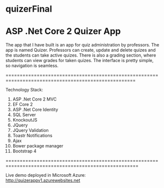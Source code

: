 # quizerFinal

ASP .Net Core 2 Quizer App
===================================================================================================

The app that I have built is an app for quiz administration by professors. The app is named Quizer.
Professors can create, update and delete quizes and the students can take active quizes.
There is also a grading section, where students can view grades for taken quizes.
The interface is pretty simple, so navigation is seamless.

====================================================================================================

Technology Stack:

1. ASP .Net Core 2 MVC
2. EF Core 2
3. ASP .Net Core Identity
4. SQL Server 
5. KnockoutJS
6. JQuery
7. JQuery Validation
8. Toastr Notifications
9. Ajax
10. Bower package manager 
11. Bootstrap 4

=====================================================================================================

Live demo deployed in Microsoft Azure: http://quizerappv1.azurewebsites.net
